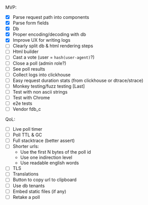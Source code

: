 MVP:
- [x] Parse request path into components
- [x] Parse form fields
- [x] Db
- [x] Proper encoding/decoding with db
- [x] Improve UX for writing logs
- [ ] Clearly split db & html rendering steps
- [ ] Html builder
- [ ] Cast a vote (user = `hash(user-agent)`?)
- [ ] Close a poll (admin role?)
- [ ] See poll results
- [ ] Collect logs into clickhouse
- [ ] Easy request duration stats (from clickhouse or dtrace/strace)
- [ ] Monkey testing/fuzz testing [Last]
- [ ] Test with non ascii strings
- [ ] Test with Chrome
- [ ] e2e tests
- [ ] Vendor fdb_c

QoL:
- [ ] Live poll timer
- [ ] Poll TTL & GC
- [ ] Full stacktrace (better assert)
- [ ] Shorter urls:
    - Use the first N bytes of the poll id
    - Use one indirection level
    - Use readable english words
- [ ] TLS
- [ ] Translations
- [ ] Button to copy url to clipboard
- [ ] Use db tenants
- [ ] Embed static files (if any)
- [ ] Retake a poll
